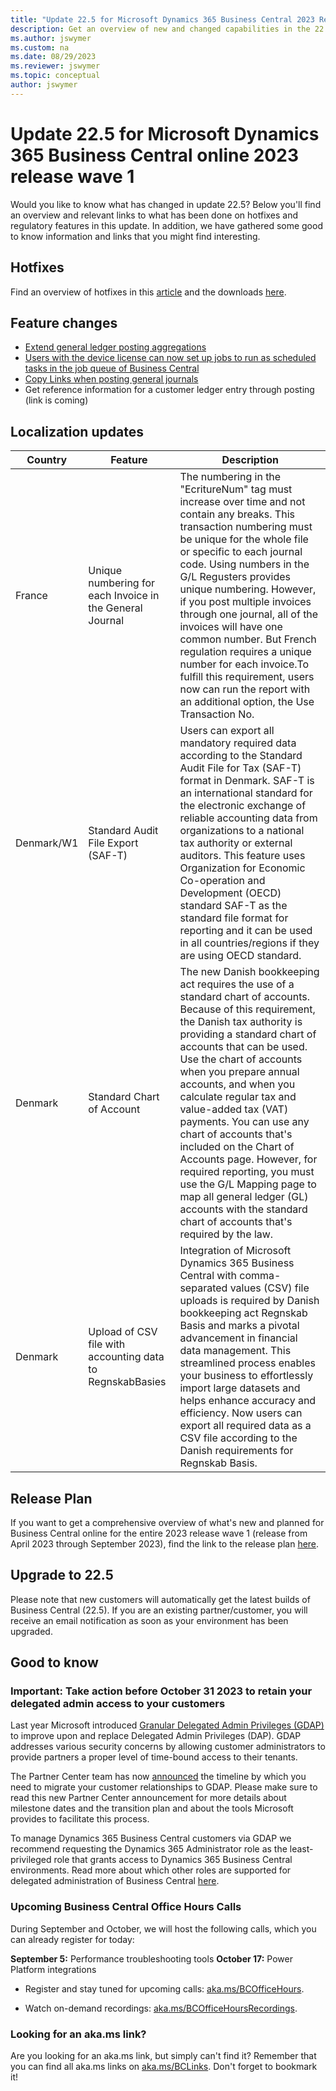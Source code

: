 ```yaml
---
title: "Update 22.5 for Microsoft Dynamics 365 Business Central 2023 Release Wave 1"
description: Get an overview of new and changed capabilities in the 22.5 update of Business Central online, which is part of 2023 release wave 1.
ms.author: jswymer
ms.custom: na
ms.date: 08/29/2023
ms.reviewer: jswymer
ms.topic: conceptual
author: jswymer
---
```


# Update 22.5 for Microsoft Dynamics 365 Business Central online 2023 release wave 1

Would you like to know what has changed in update 22.5? Below you'll find an overview and relevant links to what has been done on hotfixes and regulatory features in this update. In addition, we have gathered some good to know information and links that you might find interesting.


## Hotfixes

Find an overview of hotfixes in this [article](https://support.microsoft.com/help/5031031) and the downloads [here](https://aka.ms/BCDownload).

## Feature changes

- [Extend general ledger posting aggregations](/dynamics365/release-plan/2023wave1/smb/dynamics365-business-central/extend-general-ledger-posting-aggregations)
- [Users with the device license can now set up jobs to run as scheduled tasks in the job queue of Business Central](/dynamics365/business-central/dev-itpro/deployment/licensing#device-user-features-and-limitations) 
- [Copy Links when posting general journals](/dynamics365/business-central/ui-work-general-journals)
- Get reference information for a customer ledger entry through posting (link is coming)


## Localization updates

| Country| Feature  |Description|
|-------------|--------------|--------------|
| France | Unique numbering for each Invoice in the General Journal | The numbering in the "EcritureNum" tag must increase over time and not contain any breaks. This transaction numbering must be unique for the whole file or specific to each journal code. Using numbers in the G/L Regusters provides unique numbering. However, if you post multiple invoices through one journal, all of the invoices will have one common number. But French regulation requires a unique number for each invoice.To fulfill this requirement, users now can run the report with an additional option, the Use Transaction No. |
| Denmark/W1 | Standard Audit File Export (SAF-T) | Users can export all mandatory required data according to the Standard Audit File for Tax (SAF-T) format in Denmark. SAF-T is an international standard for the electronic exchange of reliable accounting data from organizations to a national tax authority or external auditors. This feature uses Organization for Economic Co-operation and Development (OECD) standard SAF-T as the standard file format for reporting and it can be used in all countries/regions if they are using OECD standard. |
| Denmark | Standard Chart of Account | The new Danish bookkeeping act requires the use of a standard chart of accounts. Because of this requirement, the Danish tax authority is providing a standard chart of accounts that can be used. Use the chart of accounts when you prepare annual accounts, and when you calculate regular tax and value-added tax (VAT) payments. You can use any chart of accounts that's included on the Chart of Accounts page. However, for required reporting, you must use the G/L Mapping page to map all general ledger (GL) accounts with the standard chart of accounts that's required by the law. |
| Denmark | Upload of CSV file with accounting data to RegnskabBasies | Integration of Microsoft Dynamics 365 Business Central with comma-separated values (CSV) file uploads is required by Danish bookkeeping act Regnskab Basis and marks a pivotal advancement in financial data management. This streamlined process enables your business to effortlessly import large datasets and helps enhance accuracy and efficiency. Now users can export all required data as a CSV file according to the Danish requirements for Regnskab Basis. |

## Release Plan

If you want to get a comprehensive overview of what's new and planned for Business Central online for the entire 2023 release wave 1 (release from April 2023 through September 2023), find the link to the release plan [here](https://aka.ms/BCReleasePlan).

## Upgrade to 22.5

Please note that new customers will automatically get the latest builds of Business Central (22.5). If you are an existing partner/customer, you will receive an email notification as soon as your environment has been upgraded.

## Good to know

### Important: Take action before October 31 2023 to retain your delegated admin access to your customers  
Last year Microsoft introduced [Granular Delegated Admin Privileges (GDAP)](/partner-center/gdap-introduction) to improve upon and replace Delegated Admin Privileges (DAP). GDAP addresses various security concerns by allowing customer administrators to provide partners a proper level of time-bound access to their tenants.

The Partner Center team has now [announced](/partner-center/announcements/2023-may#new-timelines-important-actions-to-secure-the-partner-ecosystem) the timeline by which you need to migrate your customer relationships to GDAP. Please make sure to read this new Partner Center announcement for more details about milestone dates and the transition plan and about the tools Microsoft provides to facilitate this process. 

To manage Dynamics 365 Business Central customers via GDAP we recommend requesting the Dynamics 365 Administrator role as the least-privileged role that grants access to Dynamics 365 Business Central environments. Read more about which other roles are supported for delegated administration of Business Central [here](/dynamics365/business-central/dev-itpro/administration/delegated-admin).

### Upcoming Business Central Office Hours Calls

During September and October, we will host the following calls, which you can already register for today:

**September 5:** Performance troubleshooting tools
**October 17:** Power Platform integrations

- Register and stay tuned for upcoming calls: [aka.ms/BCOfficeHours](https://aka.ms/BCOfficeHours).

- Watch on-demand recordings: [aka.ms/BCOfficeHoursRecordings](https://aka.ms/BCOfficeHoursRecordings). 

### Looking for an aka.ms link?

Are you looking for an aka.ms link, but simply can't find it? Remember that you can find all aka.ms links on [aka.ms/BCLinks](https://aka.ms/BCLinks). Don't forget to bookmark it!